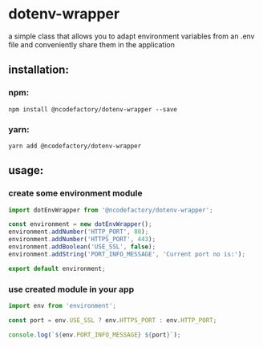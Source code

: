 # dotenv-wrapper #

a simple class that allows you to adapt environment variables from an .env file and conveniently share them in the application

## installation: ##

### npm: ###
```
npm install @ncodefactory/dotenv-wrapper --save
```

### yarn: ###
```
yarn add @ncodefactory/dotenv-wrapper
```

## usage: ##

### create some environment module

```js
import dotEnvWrapper from '@ncodefactory/dotenv-wrapper';

const environment = new dotEnvWrapper();
environment.addNumber('HTTP_PORT', 80);
environment.addNumber('HTTPS_PORT', 443);
environment.addBoolean('USE_SSL', false);
environment.addString('PORT_INFO_MESSAGE', 'Current port no is:');

export default environment;
```

### use created module in your app

```js
import env from 'environment';

const port = env.USE_SSL ? env.HTTPS_PORT : env.HTTP_PORT;

console.log(`${env.PORT_INFO_MESSAGE} ${port}`);
```
